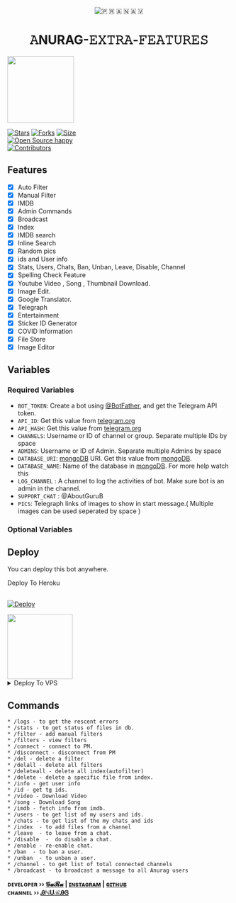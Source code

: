 <p align="center">
  <img src="https://i.ibb.co/SrYpdxT/file-169.jpg" alt=" 🇵 🇷 🇦 🇳 🇦 🇻 ">
</p>
<h1 align="center">
  <b>𝙰NURAG-𝙴𝚇𝚃𝚁𝙰-𝙵𝙴𝙰𝚃𝚄𝚁𝙴𝚂</b>
</h1>

<a href="https://youtube.com/channel/UCqts9WhhlioK3RB9XQQzoAg">
  <img src="https://img.shields.io/badge/𝚂𝚄𝙱𝚂𝙲𝚁𝙸𝙱𝙴-black?logo=youtube" width="150">


[![Stars](https://img.shields.io/github/stars/AM-ROBOTS/Anurag-Extra-Features?style=flat-square&color=green)](https://github.com/AM-ROBOTS/Anurag-Extra-Features/stargazers)
[![Forks](https://img.shields.io/github/forks/AM-ROBOTS/Anurag-Extra-Features?style=flat-square&color=blue)](https://github.com/AM-ROBOTS/Anurag-Extra-Features/fork)
[![Size](https://img.shields.io/github/repo-size/AM-ROBOTS/Anurag-Extra-Features?style=flat-square&color=red)](https://github.com/AM-ROBOTS/Anurag-Extra-Features)   
[![Open Source happy ](https://badges.frapsoft.com/os/v2/open-source.svg?v=103)](https://github.com/AM-ROBOTS/Anurag-Extra-Features)   
[![Contributors](https://img.shields.io/github/contributors/AM-ROBOTS/Anurag-Extra-Features?style=flat-square&color=green)](https://github.com/AM-ROBOTS/Anurag-Extra-Features/graphs/contributors)
## Features

- [x] Auto Filter
- [x] Manual Filter
- [x] IMDB
- [x] Admin Commands
- [x] Broadcast
- [x] Index
- [x] IMDB search
- [x] Inline Search
- [x] Random pics
- [x] ids and User info 
- [x] Stats, Users, Chats, Ban, Unban, Leave, Disable, Channel
- [x] Spelling Check Feature
- [x] Youtube Video , Song , Thumbnail Download.
- [x] Image Edit.
- [x] Google Translator.
- [x] Telegraph
- [x] Entertainment
- [x] Sticker ID Generator
- [x] COVID Information
- [x] File Store
- [X] Image Editor

## Variables

### Required Variables
* `BOT_TOKEN`: Create a bot using [@BotFather](https://telegram.dog/BotFather), and get the Telegram API token.
* `API_ID`: Get this value from [telegram.org](https://my.telegram.org/apps)
* `API_HASH`: Get this value from [telegram.org](https://my.telegram.org/apps)
* `CHANNELS`: Username or ID of channel or group. Separate multiple IDs by space
* `ADMINS`: Username or ID of Admin. Separate multiple Admins by space
* `DATABASE_URI`: [mongoDB](https://www.mongodb.com) URI. Get this value from [mongoDB](https://www.mongodb.com).
* `DATABASE_NAME`: Name of the database in [mongoDB](https://www.mongodb.com). For more help watch this 
* `LOG_CHANNEL` : A channel to log the activities of bot. Make sure bot is an admin in the channel.
* `SUPPORT_CHAT` : @AboutGuruB
* `PICS`: Telegraph links of images to show in start message.( Multiple images can be used seperated by space )
### Optional Variables

## Deploy
You can deploy this bot anywhere.


<summary>Deploy To Heroku</summary>
<br>
<p>
<a href="https://heroku.com/deploy?template=https://github.com/AM-ROBOTS/Anurag-Extra-Features">
  <img src="https://www.herokucdn.com/deploy/button.svg" alt="Deploy">
</a>
</p>

<a href="https://youtube.com/channel/UCqts9WhhlioK3RB9XQQzoAg">
  <img src="https://img.shields.io/badge/How%20to-Deploy-red?logo=youtube" width="147">
</a><br>

<details><summary>Deploy To VPS</summary>
<p>
<pre>
git clone https://github.com/AM-ROBOTS/Anurag-Extra-Features
# Install Packages
pip3 install -r requirements.txt
Edit info.py with variables as given below then run bot
python3 bot.py
</pre>
</p>
</details>


## Commands
```
* /logs - to get the rescent errors
* /stats - to get status of files in db.
* /filter - add manual filters
* /filters - view filters
* /connect - connect to PM.
* /disconnect - disconnect from PM
* /del - delete a filter
* /delall - delete all filters
* /deleteall - delete all index(autofilter)
* /delete - delete a specific file from index.
* /info - get user info
* /id - get tg ids.
* /video - Download Video
* /song - Download Song
* /imdb - fetch info from imdb.
* /users - to get list of my users and ids.
* /chats - to get list of the my chats and ids 
* /index  - to add files from a channel
* /leave  - to leave from a chat.
* /disable  -  do disable a chat.
* /enable - re-enable chat.
* /ban  - to ban a user.
* /unban  - to unban a user.
* /channel - to get list of total connected channels
* /broadcast - to broadcast a message to all Anurag users
```

<b>ᴅᴇᴠᴇʟᴏᴘᴇʀ ›› [𝓖𝓾𝓡𝓾](https://telegram.dog/sources_cods) | [ɪɴsᴛᴀɢʀᴀᴍ](https://www.instagram.com/anuragmaheshwari_official/) | [ɢɪᴛʜᴜʙ](GitHub.com/8769ANURAG)</b>                                                                                                                                                                                    
<b>ᴄʜᴀɴɴᴇʟ ›› [ᎯℕUℛᎯᎶ](https://t.me/MOVIES_ZILAA)</b>
